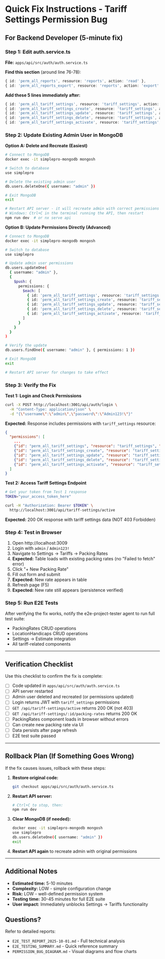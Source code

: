 # Quick Fix Instructions - Tariff Settings Permission Bug

## For Backend Developer (5-minute fix)

### Step 1: Edit auth.service.ts

**File:** `apps/api/src/auth/auth.service.ts`

**Find this section** (around line 76-78):

```typescript
{ id: 'perm_all_reports', resource: 'reports', action: 'read' },
{ id: 'perm_all_reports_export', resource: 'reports', action: 'export' },
```

**Add these 5 lines immediately after:**

```typescript
{ id: 'perm_all_tariff_settings', resource: 'tariff_settings', action: 'read' },
{ id: 'perm_all_tariff_settings_create', resource: 'tariff_settings', action: 'create' },
{ id: 'perm_all_tariff_settings_update', resource: 'tariff_settings', action: 'update' },
{ id: 'perm_all_tariff_settings_delete', resource: 'tariff_settings', action: 'delete' },
{ id: 'perm_all_tariff_settings_activate', resource: 'tariff_settings', action: 'activate' },
```

### Step 2: Update Existing Admin User in MongoDB

**Option A: Delete and Recreate (Easiest)**

```bash
# Connect to MongoDB
docker exec -it simplepro-mongodb mongosh

# Switch to database
use simplepro

# Delete the existing admin user
db.users.deleteOne({ username: "admin" })

# Exit MongoDB
exit

# Restart API server - it will recreate admin with correct permissions
# Windows: Ctrl+C in the terminal running the API, then restart
npm run dev  # or nx serve api
```

**Option B: Update Permissions Directly (Advanced)**

```bash
# Connect to MongoDB
docker exec -it simplepro-mongodb mongosh

# Switch to database
use simplepro

# Update admin user permissions
db.users.updateOne(
  { username: "admin" },
  {
    $push: {
      permissions: {
        $each: [
          { id: 'perm_all_tariff_settings', resource: 'tariff_settings', action: 'read' },
          { id: 'perm_all_tariff_settings_create', resource: 'tariff_settings', action: 'create' },
          { id: 'perm_all_tariff_settings_update', resource: 'tariff_settings', action: 'update' },
          { id: 'perm_all_tariff_settings_delete', resource: 'tariff_settings', action: 'delete' },
          { id: 'perm_all_tariff_settings_activate', resource: 'tariff_settings', action: 'activate' }
        ]
      }
    }
  }
)

# Verify the update
db.users.findOne({ username: "admin" }, { permissions: 1 })

# Exit MongoDB
exit

# Restart API server for changes to take effect
```

### Step 3: Verify the Fix

**Test 1: Login and Check Permissions**

```bash
curl -X POST http://localhost:3001/api/auth/login \
  -H "Content-Type: application/json" \
  -d "{\"username\":\"admin\",\"password\":\"Admin123!\"}"
```

**Expected:** Response includes permissions with `tariff_settings` resource:

```json
{
  "permissions": [
    ...
    {"id": "perm_all_tariff_settings", "resource": "tariff_settings", "action": "read"},
    {"id": "perm_all_tariff_settings_create", "resource": "tariff_settings", "action": "create"},
    {"id": "perm_all_tariff_settings_update", "resource": "tariff_settings", "action": "update"},
    {"id": "perm_all_tariff_settings_delete", "resource": "tariff_settings", "action": "delete"},
    {"id": "perm_all_tariff_settings_activate", "resource": "tariff_settings", "action": "activate"}
  ]
}
```

**Test 2: Access Tariff Settings Endpoint**

```bash
# Get your token from Test 1 response
TOKEN="your_access_token_here"

curl -H "Authorization: Bearer $TOKEN" \
  http://localhost:3001/api/tariff-settings/active
```

**Expected:** 200 OK response with tariff settings data (NOT 403 Forbidden)

### Step 4: Test in Browser

1. Open http://localhost:3009
2. Login with `admin` / `Admin123!`
3. Navigate to Settings → Tariffs → Packing Rates
4. **Expected:** Table loads with existing packing rates (no "Failed to fetch" error)
5. Click "+ New Packing Rate"
6. Fill out form and submit
7. **Expected:** New rate appears in table
8. Refresh page (F5)
9. **Expected:** New rate still appears (persistence verified)

### Step 5: Run E2E Tests

After verifying the fix works, notify the e2e-project-tester agent to run full test suite:

- PackingRates CRUD operations
- LocationHandicaps CRUD operations
- Settings → Estimate integration
- All tariff-related components

---

## Verification Checklist

Use this checklist to confirm the fix is complete:

- [ ] Code updated in `apps/api/src/auth/auth.service.ts`
- [ ] API server restarted
- [ ] Admin user deleted and recreated (or permissions updated)
- [ ] Login returns JWT with `tariff_settings` permissions
- [ ] `GET /api/tariff-settings/active` returns 200 OK (not 403)
- [ ] `GET /api/tariff-settings/:id/packing-rates` returns 200 OK
- [ ] PackingRates component loads in browser without errors
- [ ] Can create new packing rate via UI
- [ ] Data persists after page refresh
- [ ] E2E test suite passed

---

## Rollback Plan (If Something Goes Wrong)

If the fix causes issues, rollback with these steps:

1. **Restore original code:**

   ```bash
   git checkout apps/api/src/auth/auth.service.ts
   ```

2. **Restart API server:**

   ```bash
   # Ctrl+C to stop, then:
   npm run dev
   ```

3. **Clear MongoDB (if needed):**

   ```bash
   docker exec -it simplepro-mongodb mongosh
   use simplepro
   db.users.deleteOne({ username: "admin" })
   exit
   ```

4. **Restart API again** to recreate admin with original permissions

---

## Additional Notes

- **Estimated time:** 5-10 minutes
- **Complexity:** LOW - simple configuration change
- **Risk:** LOW - well-defined permission system
- **Testing time:** 30-45 minutes for full E2E suite
- **User impact:** Immediately unblocks Settings → Tariffs functionality

## Questions?

Refer to detailed reports:

- `E2E_TEST_REPORT_2025-10-01.md` - Full technical analysis
- `E2E_TESTING_SUMMARY.md` - Quick reference summary
- `PERMISSION_BUG_DIAGRAM.md` - Visual diagrams and flow charts

